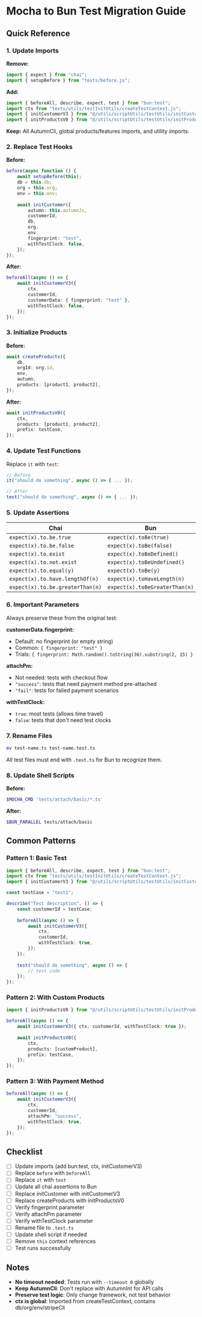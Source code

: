 # Mocha to Bun Test Migration Guide

## Quick Reference

### 1. Update Imports

**Remove:**
```typescript
import { expect } from "chai";
import { setupBefore } from "tests/before.js";
```

**Add:**
```typescript
import { beforeAll, describe, expect, test } from "bun:test";
import ctx from "tests/utils/testInitUtils/createTestContext.js";
import { initCustomerV3 } from "@/utils/scriptUtils/testUtils/initCustomerV3.js";
import { initProductsV0 } from "@/utils/scriptUtils/testUtils/initProductsV0.js";
```

**Keep:** All AutumnCli, global products/features imports, and utility imports.

### 2. Replace Test Hooks

**Before:**
```typescript
before(async function () {
    await setupBefore(this);
    db = this.db;
    org = this.org;
    env = this.env;
    
    await initCustomer({
        autumn: this.autumnJs,
        customerId,
        db,
        org,
        env,
        fingerprint: "test",
        withTestClock: false,
    });
});
```

**After:**
```typescript
beforeAll(async () => {
    await initCustomerV3({
        ctx,
        customerId,
        customerData: { fingerprint: "test" },
        withTestClock: false,
    });
});
```

### 3. Initialize Products

**Before:**
```typescript
await createProducts({
    db,
    orgId: org.id,
    env,
    autumn,
    products: [product1, product2],
});
```

**After:**
```typescript
await initProductsV0({
    ctx,
    products: [product1, product2],
    prefix: testCase,
});
```

### 4. Update Test Functions

Replace `it` with `test`:
```typescript
// Before
it("should do something", async () => { ... });

// After  
test("should do something", async () => { ... });
```

### 5. Update Assertions

| Chai | Bun |
|------|-----|
| `expect(x).to.be.true` | `expect(x).toBe(true)` |
| `expect(x).to.be.false` | `expect(x).toBe(false)` |
| `expect(x).to.exist` | `expect(x).toBeDefined()` |
| `expect(x).to.not.exist` | `expect(x).toBeUndefined()` |
| `expect(x).to.equal(y)` | `expect(x).toBe(y)` |
| `expect(x).to.have.lengthOf(n)` | `expect(x).toHaveLength(n)` |
| `expect(x).to.be.greaterThan(n)` | `expect(x).toBeGreaterThan(n)` |

### 6. Important Parameters

Always preserve these from the original test:

**customerData.fingerprint:**
- Default: no fingerprint (or empty string)
- Common: `{ fingerprint: "test" }`
- Trials: `{ fingerprint: Math.random().toString(36).substring(2, 15) }`

**attachPm:**
- Not needed: tests with checkout flow
- `"success"`: tests that need payment method pre-attached
- `"fail"`: tests for failed payment scenarios

**withTestClock:**
- `true`: most tests (allows time travel)
- `false`: tests that don't need test clocks

### 7. Rename Files

```bash
mv test-name.ts test-name.test.ts
```

All test files must end with `.test.ts` for Bun to recognize them.

### 8. Update Shell Scripts

**Before:**
```bash
$MOCHA_CMD 'tests/attach/basic/*.ts'
```

**After:**
```bash
$BUN_PARALLEL tests/attach/basic
```

## Common Patterns

### Pattern 1: Basic Test
```typescript
import { beforeAll, describe, expect, test } from "bun:test";
import ctx from "tests/utils/testInitUtils/createTestContext.js";
import { initCustomerV3 } from "@/utils/scriptUtils/testUtils/initCustomerV3.js";

const testCase = "test1";

describe("Test description", () => {
    const customerId = testCase;
    
    beforeAll(async () => {
        await initCustomerV3({
            ctx,
            customerId,
            withTestClock: true,
        });
    });
    
    test("should do something", async () => {
        // test code
    });
});
```

### Pattern 2: With Custom Products
```typescript
import { initProductsV0 } from "@/utils/scriptUtils/testUtils/initProductsV0.js";

beforeAll(async () => {
    await initCustomerV3({ ctx, customerId, withTestClock: true });
    
    await initProductsV0({
        ctx,
        products: [customProduct],
        prefix: testCase,
    });
});
```

### Pattern 3: With Payment Method
```typescript
beforeAll(async () => {
    await initCustomerV3({
        ctx,
        customerId,
        attachPm: "success",
        withTestClock: true,
    });
});
```

## Checklist

- [ ] Update imports (add bun:test, ctx, initCustomerV3)
- [ ] Replace `before` with `beforeAll`
- [ ] Replace `it` with `test`
- [ ] Update all chai assertions to Bun
- [ ] Replace initCustomer with initCustomerV3
- [ ] Replace createProducts with initProductsV0
- [ ] Verify fingerprint parameter
- [ ] Verify attachPm parameter
- [ ] Verify withTestClock parameter
- [ ] Rename file to `.test.ts`
- [ ] Update shell script if needed
- [ ] Remove `this` context references
- [ ] Test runs successfully

## Notes

- **No timeout needed**: Tests run with `--timeout 0` globally
- **Keep AutumnCli**: Don't replace with AutumnInt for API calls
- **Preserve test logic**: Only change framework, not test behavior
- **ctx is global**: Imported from createTestContext, contains db/org/env/stripeCli

